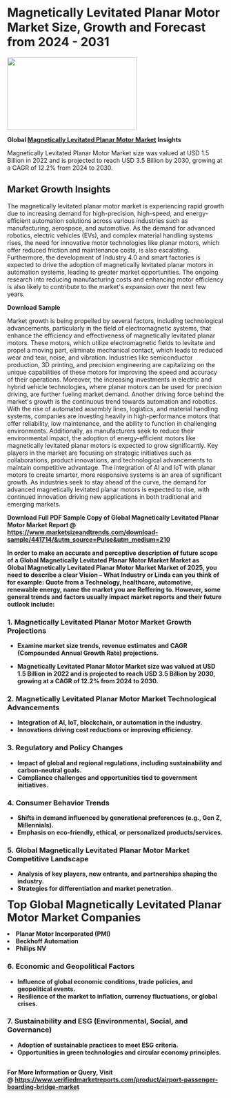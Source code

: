 <H1>Magnetically Levitated Planar Motor Market Size, Growth and Forecast from 2024 - 2031</H1><img class="aligncenter size-medium wp-image-584254" src="https://thirdeyenews.in/wp-content/uploads/2024/09/Global-Market-Research-300x168.jpeg" alt="" width="300" height="168" /><p><strong>Global&nbsp;<a href="https://www.marketsizeandtrends.com/download-sample/441714/&amp;utm_source=Pulse&amp;utm_medium=210">Magnetically Levitated Planar Motor Market</a> Insights</strong></p><p>Magnetically Levitated Planar Motor Market size was valued at USD 1.5 Billion in 2022 and is projected to reach USD 3.5 Billion by 2030, growing at a CAGR of 12.2% from 2024 to 2030.</p><p><h2>Market Growth Insights</h2> <p>The magnetically levitated planar motor market is experiencing rapid growth due to increasing demand for high-precision, high-speed, and energy-efficient automation solutions across various industries such as manufacturing, aerospace, and automotive. As the demand for advanced robotics, electric vehicles (EVs), and complex material handling systems rises, the need for innovative motor technologies like planar motors, which offer reduced friction and maintenance costs, is also escalating. Furthermore, the development of Industry 4.0 and smart factories is expected to drive the adoption of magnetically levitated planar motors in automation systems, leading to greater market opportunities. The ongoing research into reducing manufacturing costs and enhancing motor efficiency is also likely to contribute to the market's expansion over the next few years.</p> <p><strong>Download Sample</strong></p> <p>Market growth is being propelled by several factors, including technological advancements, particularly in the field of electromagnetic systems, that enhance the efficiency and effectiveness of magnetically levitated planar motors. These motors, which utilize electromagnetic fields to levitate and propel a moving part, eliminate mechanical contact, which leads to reduced wear and tear, noise, and vibration. Industries like semiconductor production, 3D printing, and precision engineering are capitalizing on the unique capabilities of these motors for improving the speed and accuracy of their operations. Moreover, the increasing investments in electric and hybrid vehicle technologies, where planar motors can be used for precision driving, are further fueling market demand. Another driving force behind the market's growth is the continuous trend towards automation and robotics. With the rise of automated assembly lines, logistics, and material handling systems, companies are investing heavily in high-performance motors that offer reliability, low maintenance, and the ability to function in challenging environments. Additionally, as manufacturers seek to reduce their environmental impact, the adoption of energy-efficient motors like magnetically levitated planar motors is expected to grow significantly. Key players in the market are focusing on strategic initiatives such as collaborations, product innovations, and technological advancements to maintain competitive advantage. The integration of AI and IoT with planar motors to create smarter, more responsive systems is an area of significant growth. As industries seek to stay ahead of the curve, the demand for advanced magnetically levitated planar motors is expected to rise, with continued innovation driving new applications in both traditional and emerging markets. <p><strong></p><p><span class=""><strong>Download Full PDF Sample Copy of Global Magnetically Levitated Planar Motor Market Report</strong> @ <a href="https://www.marketsizeandtrends.com/download-sample/441714/&amp;utm_source=Pulse&amp;utm_medium=210" target="_blank">https://www.marketsizeandtrends.com/download-sample/441714/&amp;utm_source=Pulse&amp;utm_medium=210</a></span></p><p>In order to make an accurate and perceptive description of future scope of a Global&nbsp;Magnetically Levitated Planar Motor Market Market as Global&nbsp;Magnetically Levitated Planar Motor Market Market of 2025, you need to describe a clear Vision &ndash; What Industry or Linda can you think of for example: Quote from a Technology, healthcare, automotive, renewable energy, name the market you are Reffering to. However, some general trends and factors usually impact market reports and their future outlook include:</p><h3>1.&nbsp;<strong>Magnetically Levitated Planar Motor Market Growth Projections</strong></h3><ul><li>Examine market size trends, revenue estimates and CAGR (Compounded Annual Growth Rate) projections.</li><li><p>Magnetically Levitated Planar Motor Market size was valued at USD 1.5 Billion in 2022 and is projected to reach USD 3.5 Billion by 2030, growing at a CAGR of 12.2% from 2024 to 2030.</p></li></ul><h3>2.&nbsp;<strong>Magnetically Levitated Planar Motor Market Technological Advancements</strong></h3><ul><li>Integration of AI, IoT, blockchain, or automation in the industry.</li><li>Innovations driving cost reductions or improving efficiency.</li></ul><h3>3.&nbsp;<strong>Regulatory and Policy Changes</strong></h3><ul><li>Impact of global and regional regulations, including sustainability and carbon-neutral goals.</li><li>Compliance challenges and opportunities tied to government initiatives.</li></ul><h3>4.&nbsp;<strong>Consumer Behavior Trends</strong></h3><ul><li>Shifts in demand influenced by generational preferences (e.g., Gen Z, Millennials).</li><li>Emphasis on eco-friendly, ethical, or personalized products/services.</li></ul><h3>5.&nbsp;<strong>Global Magnetically Levitated Planar Motor Market Competitive Landscape</strong></h3><ul><li>Analysis of key players, new entrants, and partnerships shaping the industry.</li><li>Strategies for differentiation and market penetration.</li></ul><p data-pm-slice="1 1 []"><span style="color: inherit; font-family: inherit; font-size: 25px;">Top Global Magnetically Levitated Planar Motor Market Companies</span></p><div class="" data-test-id=""><p><li>Planar Motor Incorporated (PMI)</li><li> Beckhoff Automation</li><li> Philips NV</li></p></div><h3>6.&nbsp;<strong>Economic and Geopolitical Factors</strong></h3><ul><li>Influence of global economic conditions, trade policies, and geopolitical events.</li><li>Resilience of the market to inflation, currency fluctuations, or global crises.</li></ul><h3>7.&nbsp;<strong>Sustainability and ESG (Environmental, Social, and Governance)</strong></h3><ul><li>Adoption of sustainable practices to meet ESG criteria.</li><li>Opportunities in green technologies and circular economy principles.</li></ul><h2><strong style="font-size: 14px;">For More Information or Query, Visit @&nbsp;</strong><a style="background-color: #ffffff; font-size: 14px;" href="https://www.marketsizeandtrends.com/report/magnetically-levitated-planar-motor-market/" target="_blank">https://www.verifiedmarketreports.com/product/airport-passenger-boarding-bridge-market</a></h2>
